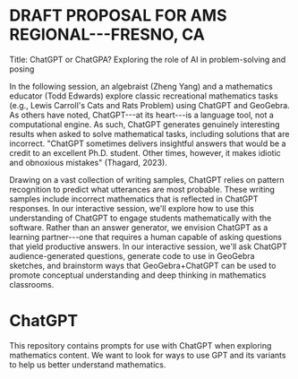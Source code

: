 # DRAFT PROPOSAL FOR AMS REGIONAL---FRESNO, CA
Title: ChatGPT or ChatGPA? Exploring the role of AI in problem-solving and posing

In the following session, an algebraist (Zheng Yang) and a mathematics educator (Todd Edwards) explore classic recreational mathematics tasks (e.g., Lewis Carroll's Cats and Rats Problem) using ChatGPT and GeoGebra. As others have noted, ChatGPT---at its heart---is a language tool, not a computational engine. As such, ChatGPT generates genuinely interesting results when asked to solve mathematical tasks, including solutions that are incorrect. "ChatGPT sometimes delivers insightful answers that would be a credit to an excellent Ph.D. student. Other times, however, it makes idiotic and obnoxious mistakes" (Thagard, 2023). 

Drawing on a vast collection of writing samples, ChatGPT relies on pattern recognition to predict what utterances are most probable. These writing samples include incorrect mathematics that is reflected in ChatGPT responses. In our interactive session, we'll explore how to use this understanding of ChatGPT to engage students mathematically with the software. Rather than an answer generator, we envision ChatGPT as a learning partner---one that requires a human capable of asking questions that yield productive answers. In our interactive session, we'll ask ChatGPT audience-generated questions, generate code to use in GeoGebra sketches, and brainstorm ways that GeoGebra+ChatGPT can be used to promote conceptual understanding and deep thinking in mathematics classrooms.


# ChatGPT
This repository contains prompts for use with ChatGPT when exploring mathematics content.
We want to look for ways to use GPT and its variants to help us better understand mathematics.
